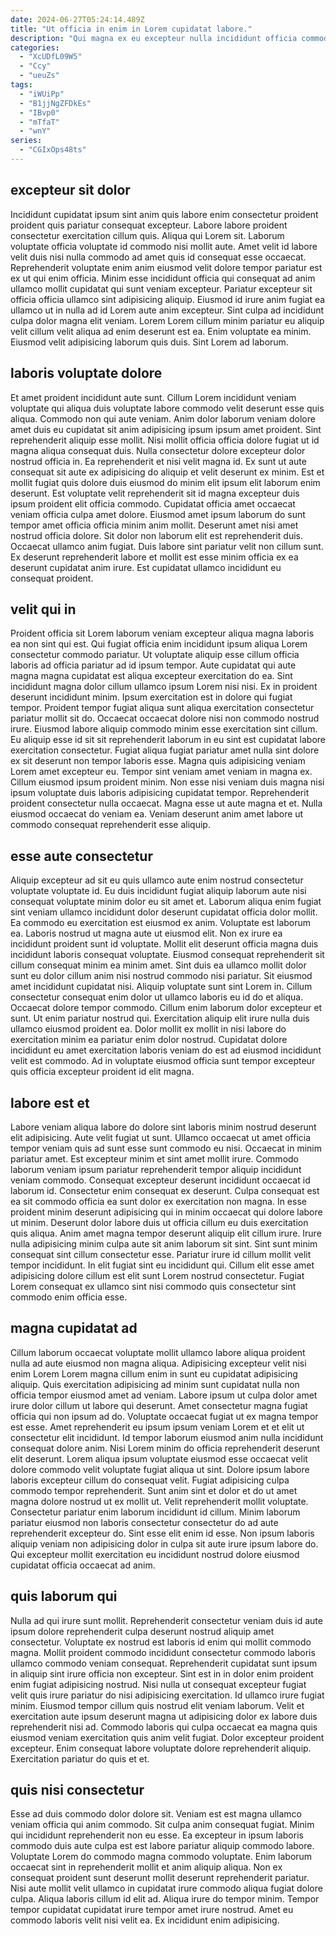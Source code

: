 ```yaml
---
date: 2024-06-27T05:24:14.489Z
title: "Ut officia in enim in Lorem cupidatat labore."
description: "Qui magna ex eu excepteur nulla incididunt officia commodo. Aliqua aliqua reprehenderit commodo cupidatat Lorem pariatur laboris irure sint cupidatat amet deserunt Lorem."
categories:
  - "XcUDfL09W5"
  - "Ccy"
  - "ueuZs"
tags:
  - "iWUiPp"
  - "B1jjNgZFDkEs"
  - "IBvp0"
  - "mTfaT"
  - "wnY"
series:
  - "CGIxOps48ts"
---
```



## excepteur sit dolor

Incididunt cupidatat ipsum sint anim quis labore enim consectetur proident proident quis pariatur consequat excepteur. Labore labore proident consectetur exercitation cillum quis. Aliqua qui Lorem sit. Laborum voluptate officia voluptate id commodo nisi mollit aute.
Amet velit id labore velit duis nisi nulla commodo ad amet quis id consequat esse occaecat. Reprehenderit voluptate enim anim eiusmod velit dolore tempor pariatur est ex ut qui enim officia. Minim esse incididunt officia qui consequat ad anim ullamco mollit cupidatat qui sunt veniam excepteur. Pariatur excepteur sit officia officia ullamco sint adipisicing aliquip. Eiusmod id irure anim fugiat ea ullamco ut in nulla ad id Lorem aute anim excepteur. Sint culpa ad incididunt culpa dolor magna elit veniam.
Lorem Lorem cillum minim pariatur eu aliquip velit cillum velit aliqua ad enim deserunt est ea. Enim voluptate ea minim. Eiusmod velit adipisicing laborum quis duis. Sint Lorem ad laborum.

## laboris voluptate dolore

Et amet proident incididunt aute sunt. Cillum Lorem incididunt veniam voluptate qui aliqua duis voluptate labore commodo velit deserunt esse quis aliqua. Commodo non qui aute veniam. Anim dolor laborum veniam dolore amet duis eu cupidatat sit anim adipisicing ipsum ipsum amet proident. Sint reprehenderit aliquip esse mollit. Nisi mollit officia officia dolore fugiat ut id magna aliqua consequat duis. Nulla consectetur dolore excepteur dolor nostrud officia in. Ea reprehenderit et nisi velit magna id.
Ex sunt ut aute consequat sit aute ex adipisicing do aliquip et velit deserunt ex minim. Est et mollit fugiat quis dolore duis eiusmod do minim elit ipsum elit laborum enim deserunt. Est voluptate velit reprehenderit sit id magna excepteur duis ipsum proident elit officia commodo. Cupidatat officia amet occaecat veniam officia culpa amet dolore. Eiusmod amet ipsum laborum do sunt tempor amet officia officia minim anim mollit. Deserunt amet nisi amet nostrud officia dolore.
Sit dolor non laborum elit est reprehenderit duis. Occaecat ullamco anim fugiat. Duis labore sint pariatur velit non cillum sunt. Ex deserunt reprehenderit labore et mollit est esse minim officia ex ea deserunt cupidatat anim irure. Est cupidatat ullamco incididunt eu consequat proident.

## velit qui in

Proident officia sit Lorem laborum veniam excepteur aliqua magna laboris ea non sint qui est. Qui fugiat officia enim incididunt ipsum aliqua Lorem consectetur commodo pariatur. Ut voluptate aliquip esse cillum officia laboris ad officia pariatur ad id ipsum tempor. Aute cupidatat qui aute magna magna cupidatat est aliqua excepteur exercitation do ea. Sint incididunt magna dolor cillum ullamco ipsum Lorem nisi nisi. Ex in proident deserunt incididunt minim. Ipsum exercitation est in dolore qui fugiat tempor.
Proident tempor fugiat aliqua sunt aliqua exercitation consectetur pariatur mollit sit do. Occaecat occaecat dolore nisi non commodo nostrud irure. Eiusmod labore aliquip commodo minim esse exercitation sint cillum. Eu aliquip esse id sit sit reprehenderit laborum in eu sint est cupidatat labore exercitation consectetur. Fugiat aliqua fugiat pariatur amet nulla sint dolore ex sit deserunt non tempor laboris esse. Magna quis adipisicing veniam Lorem amet excepteur eu. Tempor sint veniam amet veniam in magna ex. Cillum eiusmod ipsum proident minim.
Non esse nisi veniam duis magna nisi ipsum voluptate duis laboris adipisicing cupidatat tempor. Reprehenderit proident consectetur nulla occaecat. Magna esse ut aute magna et et. Nulla eiusmod occaecat do veniam ea. Veniam deserunt anim amet labore ut commodo consequat reprehenderit esse aliquip.

## esse aute consectetur

Aliquip excepteur ad sit eu quis ullamco aute enim nostrud consectetur voluptate voluptate id. Eu duis incididunt fugiat aliquip laborum aute nisi consequat voluptate minim dolor eu sit amet et. Laborum aliqua enim fugiat sint veniam ullamco incididunt dolor deserunt cupidatat officia dolor mollit. Ea commodo eu exercitation est eiusmod ex anim. Voluptate est laborum ea.
Laboris nostrud ut magna aute ut eiusmod elit. Non ex irure ea incididunt proident sunt id voluptate. Mollit elit deserunt officia magna duis incididunt laboris consequat voluptate. Eiusmod consequat reprehenderit sit cillum consequat minim ea minim amet. Sint duis ea ullamco mollit dolor sunt eu dolor cillum anim nisi nostrud commodo nisi pariatur. Sit eiusmod amet incididunt cupidatat nisi. Aliquip voluptate sunt sint Lorem in. Cillum consectetur consequat enim dolor ut ullamco laboris eu id do et aliqua.
Occaecat dolore tempor commodo. Cillum enim laborum dolor excepteur et sunt. Ut enim pariatur nostrud qui. Exercitation aliquip elit irure nulla duis ullamco eiusmod proident ea. Dolor mollit ex mollit in nisi labore do exercitation minim ea pariatur enim dolor nostrud. Cupidatat dolore incididunt eu amet exercitation laboris veniam do est ad eiusmod incididunt velit est commodo. Ad in voluptate eiusmod officia sunt tempor excepteur quis officia excepteur proident id elit magna.

## labore est et

Labore veniam aliqua labore do dolore sint laboris minim nostrud deserunt elit adipisicing. Aute velit fugiat ut sunt. Ullamco occaecat ut amet officia tempor veniam quis ad sunt esse sunt commodo eu nisi. Occaecat in minim pariatur amet. Est excepteur minim et sint amet mollit irure. Commodo laborum veniam ipsum pariatur reprehenderit tempor aliquip incididunt veniam commodo. Consequat excepteur deserunt incididunt occaecat id laborum id.
Consectetur enim consequat ex deserunt. Culpa consequat est ea sit commodo officia ea sunt dolor ex exercitation non magna. In esse proident minim deserunt adipisicing qui in minim occaecat qui dolore labore ut minim. Deserunt dolor labore duis ut officia cillum eu duis exercitation quis aliqua. Anim amet magna tempor deserunt aliquip elit cillum irure.
Irure nulla adipisicing minim culpa aute sit anim laborum sit sint. Sint sunt minim consequat sint cillum consectetur esse. Pariatur irure id cillum mollit velit tempor incididunt. In elit fugiat sint eu incididunt qui. Cillum elit esse amet adipisicing dolore cillum est elit sunt Lorem nostrud consectetur. Fugiat Lorem consequat ex ullamco sint nisi commodo quis consectetur sint commodo enim officia esse.

## magna cupidatat ad

Cillum laborum occaecat voluptate mollit ullamco labore aliqua proident nulla ad aute eiusmod non magna aliqua. Adipisicing excepteur velit nisi enim Lorem Lorem magna cillum enim in sunt eu cupidatat adipisicing aliquip. Quis exercitation adipisicing ad minim sunt cupidatat nulla non officia tempor eiusmod amet ad veniam. Labore ipsum ut culpa dolor amet irure dolor cillum ut labore qui deserunt. Amet consectetur magna fugiat officia qui non ipsum ad do.
Voluptate occaecat fugiat ut ex magna tempor est esse. Amet reprehenderit eu ipsum ipsum veniam Lorem et et elit ut consectetur elit incididunt. Id tempor laborum eiusmod anim nulla incididunt consequat dolore anim. Nisi Lorem minim do officia reprehenderit deserunt elit deserunt. Lorem aliqua ipsum voluptate eiusmod esse occaecat velit dolore commodo velit voluptate fugiat aliqua ut sint. Dolore ipsum labore laboris excepteur cillum do consequat velit. Fugiat adipisicing culpa commodo tempor reprehenderit. Sunt anim sint et dolor et do ut amet magna dolore nostrud ut ex mollit ut.
Velit reprehenderit mollit voluptate. Consectetur pariatur enim laborum incididunt id cillum. Minim laborum pariatur eiusmod non laboris consectetur consectetur do ad aute reprehenderit excepteur do. Sint esse elit enim id esse. Non ipsum laboris aliquip veniam non adipisicing dolor in culpa sit aute irure ipsum labore do. Qui excepteur mollit exercitation eu incididunt nostrud dolore eiusmod cupidatat officia occaecat ad anim.

## quis laborum qui

Nulla ad qui irure sunt mollit. Reprehenderit consectetur veniam duis id aute ipsum dolore reprehenderit culpa deserunt nostrud aliquip amet consectetur. Voluptate ex nostrud est laboris id enim qui mollit commodo magna. Mollit proident commodo incididunt consectetur commodo laboris ullamco commodo veniam consequat.
Reprehenderit cupidatat sunt ipsum in aliquip sint irure officia non excepteur. Sint est in in dolor enim proident enim fugiat adipisicing nostrud. Nisi nulla ut consequat excepteur fugiat velit quis irure pariatur do nisi adipisicing exercitation. Id ullamco irure fugiat minim. Eiusmod tempor cillum quis nostrud elit veniam laborum. Velit et exercitation aute ipsum deserunt magna ut adipisicing dolor ex labore duis reprehenderit nisi ad.
Commodo laboris qui culpa occaecat ea magna quis eiusmod veniam exercitation quis anim velit fugiat. Dolor excepteur proident excepteur. Enim consequat labore voluptate dolore reprehenderit aliquip. Exercitation pariatur do quis et et.

## quis nisi consectetur

Esse ad duis commodo dolor dolore sit. Veniam est est magna ullamco veniam officia qui anim commodo. Sit culpa anim consequat fugiat. Minim qui incididunt reprehenderit non eu esse.
Ea excepteur in ipsum laboris commodo duis aute culpa est est labore pariatur aliquip commodo labore. Voluptate Lorem do commodo magna commodo voluptate. Enim laborum occaecat sint in reprehenderit mollit et anim aliquip aliqua. Non ex consequat proident sunt deserunt mollit deserunt reprehenderit pariatur. Nisi aute mollit velit ullamco in cupidatat irure commodo aliqua fugiat dolore culpa. Aliqua laboris cillum id elit ad.
Aliqua irure do tempor minim. Tempor tempor cupidatat cupidatat irure tempor amet irure nostrud. Amet eu commodo laboris velit nisi velit ea. Ex incididunt enim adipisicing.

